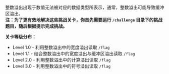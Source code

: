 整数溢出出现于数值无法被对应的数据类型所表示，通常，整数溢出可能导致缓冲区溢出。  
**注：为了更有效地解决这些挑战关卡，你首先需要运行 `/challenge` 目录下的挑战题目，随后根据提示完成挑战。**

**关卡等级分布：**
- Level 1.0 - 利用整数溢出中的宽度溢出读取 `/flag`
- Level 1.1 - 结合整数溢出中的宽度溢出与缓冲区溢出读取 `/flag`
- Level 2.0 - 利用整数溢出中的计算溢出读取 `/flag`
- Level 3.0 - 利用整数溢出中的符号溢出读取 `/flag`
